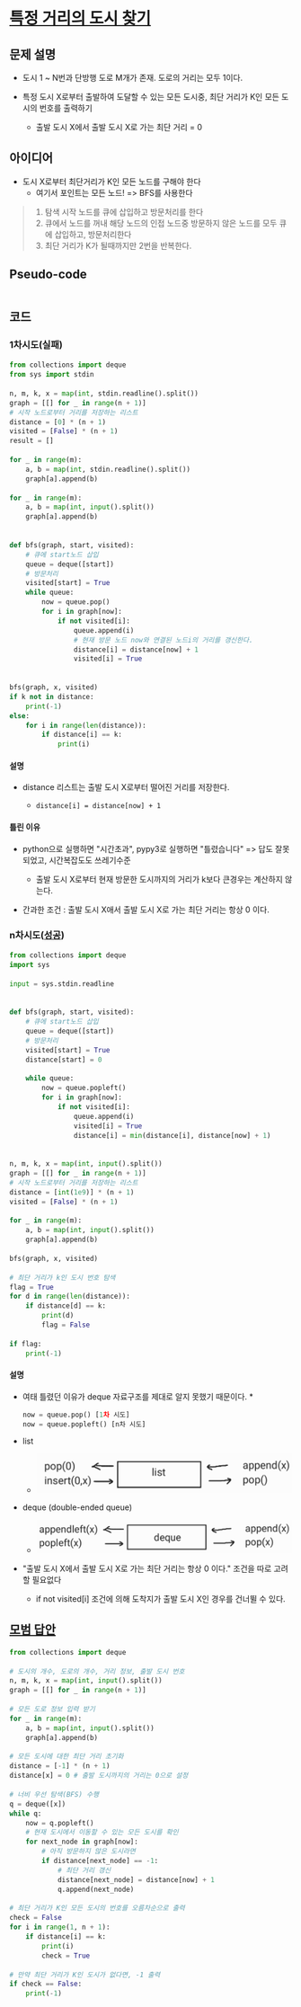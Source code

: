 # [특정 거리의 도시 찾기](https://www.acmicpc.net/problem/18352)

## 문제 설명

- 도시 1 ~ N번과 단방행 도로 M개가 존재. 도로의 거리는 모두 1이다.

- 특정 도시 X로부터 출발하여 도달할 수 있는 모든 도시중, 최단 거리가 K인 모든 도시의 번호를 출력하기
    * 출발 도시 X에서 출발 도시 X로 가는 최단 거리 = 0

## 아이디어

* 도시 X로부터 최단거리가 K인 모든 노드를 구해야 한다
    * 여기서 포인트는 모든 노드! => BFS를 사용한다

> 1. 탐색 시작 노드를 큐에 삽입하고 방문처리를 한다
> 2. 큐에서 노드를 꺼내 해당 노드의 인접 노드중 방문하지 않은 노드를 모두 큐에 삽입하고, 방문처리한다
> 3. 최단 거리가 K가 될때까지만 2번을 반복한다.

## Pseudo-code

```

```

## 코드

### 1차시도(실패)

```python
from collections import deque
from sys import stdin

n, m, k, x = map(int, stdin.readline().split())
graph = [[] for _ in range(n + 1)]
# 시작 노드로부터 거리를 저장하는 리스트
distance = [0] * (n + 1)
visited = [False] * (n + 1)
result = []

for _ in range(m):
    a, b = map(int, stdin.readline().split())
    graph[a].append(b)

for _ in range(m):
    a, b = map(int, input().split())
    graph[a].append(b)


def bfs(graph, start, visited):
    # 큐에 start노드 삽입
    queue = deque([start])
    # 방문처리
    visited[start] = True
    while queue:
        now = queue.pop()
        for i in graph[now]:
            if not visited[i]:
                queue.append(i)
                # 현재 방문 노드 now와 연결된 노드i의 거리를 갱신한다.
                distance[i] = distance[now] + 1
                visited[i] = True


bfs(graph, x, visited)
if k not in distance:
    print(-1)
else:
    for i in range(len(distance)):
        if distance[i] == k:
            print(i)
```

#### 설명

* distance 리스트는 출발 도시 X로부터 떨어진 거리를 저장한다.
    * ```
      distance[i] = distance[now] + 1
      ```

#### 틀린 이유

* python으로 실행하면 "시간초과", pypy3로 실행하면 "틀렸습니다" => 답도 잘못되었고, 시간복잡도도 쓰레기수준
    * 출발 도시 X로부터 현재 방문한 도시까지의 거리가 k보다 큰경우는 계산하지 않는다.


* 간과한 조건 : 출발 도시 X애서 출발 도시 X로 가는 최단 거리는 항상 0 이다.

### n차시도([성공](https://www.acmicpc.net/status?from_mine=1&problem_id=18352&user_id=guswns3371))

```python
from collections import deque
import sys

input = sys.stdin.readline


def bfs(graph, start, visited):
    # 큐에 start노드 삽입
    queue = deque([start])
    # 방문처리
    visited[start] = True
    distance[start] = 0

    while queue:
        now = queue.popleft()
        for i in graph[now]:
            if not visited[i]:
                queue.append(i)
                visited[i] = True
                distance[i] = min(distance[i], distance[now] + 1)


n, m, k, x = map(int, input().split())
graph = [[] for _ in range(n + 1)]
# 시작 노드로부터 거리를 저장하는 리스트
distance = [int(1e9)] * (n + 1)
visited = [False] * (n + 1)

for _ in range(m):
    a, b = map(int, input().split())
    graph[a].append(b)

bfs(graph, x, visited)

# 최단 거리가 k인 도시 번호 탐색
flag = True
for d in range(len(distance)):
    if distance[d] == k:
        print(d)
        flag = False

if flag:
    print(-1)

```

#### 설명

* 여태 틀렸던 이유가 deque 자료구조를 제대로 알지 못했기 때문이다.
    *
  ```python
  now = queue.pop() [1차 시도]
  now = queue.popleft() [n차 시도]
  ```

* list
    * ![img.png](img.png)

* deque (double-ended queue)
    * ![img_1.png](img_1.png)
  
* "출발 도시 X에서 출발 도시 X로 가는 최단 거리는 항상 0 이다." 조건을 따로 고려할 필요없다
  * if not visited[i] 조건에 의해 도착지가 출발 도시 X인 경우를 건너뛸 수 있다. 

## [모범 답안](https://github.com/ndb796/python-for-coding-test/blob/master/13/1.py)

```python
from collections import deque

# 도시의 개수, 도로의 개수, 거리 정보, 출발 도시 번호
n, m, k, x = map(int, input().split())
graph = [[] for _ in range(n + 1)]

# 모든 도로 정보 입력 받기
for _ in range(m):
    a, b = map(int, input().split())
    graph[a].append(b)

# 모든 도시에 대한 최단 거리 초기화
distance = [-1] * (n + 1)
distance[x] = 0 # 출발 도시까지의 거리는 0으로 설정

# 너비 우선 탐색(BFS) 수행
q = deque([x])
while q:
    now = q.popleft()
    # 현재 도시에서 이동할 수 있는 모든 도시를 확인
    for next_node in graph[now]:
        # 아직 방문하지 않은 도시라면
        if distance[next_node] == -1:
            # 최단 거리 갱신
            distance[next_node] = distance[now] + 1
            q.append(next_node)

# 최단 거리가 K인 모든 도시의 번호를 오름차순으로 출력
check = False
for i in range(1, n + 1):
    if distance[i] == k:
        print(i)
        check = True

# 만약 최단 거리가 K인 도시가 없다면, -1 출력
if check == False:
    print(-1)
```